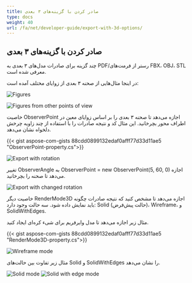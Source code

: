 ```yaml
---
title: صادر کردن با گزینه‌های ۳ بعدی
type: docs
weight: 40
url: /fa/net/developer-guide/export-with-3d-options/
---
```


## **صادر کردن با گزینه‌های ۳ بعدی**

چند گزینه برای صادرات مدل‌های ۳ بعدی به PDF/رستر از فرمت‌های FBX، OBJ، STL معرفی شده است.

در اینجا مثال‌هایی از صحنه ۳ بعدی از زوایای مختلف آمده است:

![Figures](/_assets/guide/3d/fig1.png)

![Figures from other points of view](/_assets/guide/3d/fig2.png)

خاصیت ObserverPoint اجازه می‌دهد تا صحنه ۳ بعدی را بر اساس زوایای معین در اطراف محور بچرخانید. این مثال کد و نتیجه صادرات را با استفاده از چند زاویه چرخش دلخواه نشان می‌دهد.

{{< gist aspose-com-gists 88cdd0899132edaf0afff77d33d11ae5 "ObserverPoint-property.cs">}}

![Export with rotation](/_assets/guide/3d/fig3.png)

تغییر ObserverAngle به ObserverPoint = new ObserverPoint(5, 60, 0) اجازه می‌دهد تا صحنه را بچرخانید.

![Export with changed rotation](/_assets/guide/3d/fig4.png)

خاصیت دیگر RenderMode3D اجازه می‌دهد تا مشخص کنید که نتیجه صادرات چگونه باید نمایش داده شود. سه حالت وجود دارد: Solid (حالت پیش‌فرض)، Wireframe، و SolidWithEdges.

مثال زیر اجازه می‌دهد تا مدل وایرفریم برای شیء کره‌ای ایجاد کنید.

{{< gist aspose-com-gists 88cdd0899132edaf0afff77d33d11ae5 "RenderMode3D-property.cs">}}

![Wireframe mode](/_assets/guide/3d/fig5.png)

مثال زیر تفاوت بین حالت‌های Solid و SolidWithEdges را نشان می‌دهد.

![Solid mode](/_assets/guide/3d/fig6.png)
![Solid with edge mode](/_assets/guide/3d/fig7.png)
